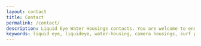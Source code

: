 ```yaml
---
layout: contact
title: Contact
permalink: /contact/
description: Liquid Eye Water Housings contacts. You are welcome to enquire. 
keywords: liquid eye, liquideye, water-housing, camera housings, surf photography, contacts, get in touch, contact us,
---
```

